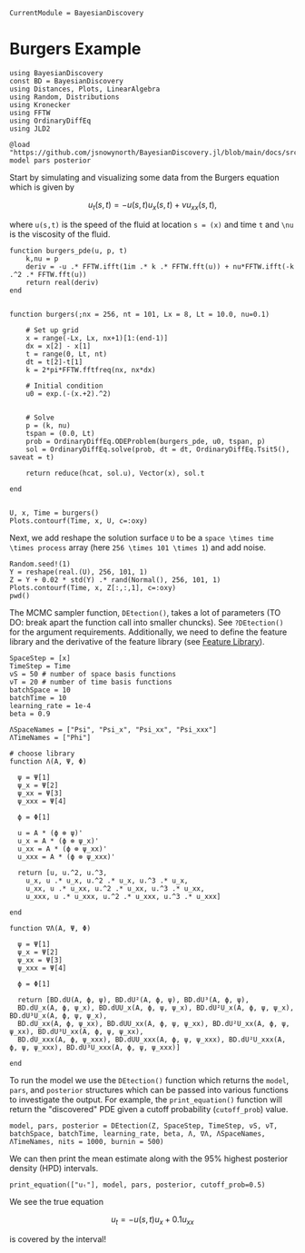 ```@meta
CurrentModule = BayesianDiscovery
```

# Burgers Example


```@setup burgers
using BayesianDiscovery
const BD = BayesianDiscovery
using Distances, Plots, LinearAlgebra
using Random, Distributions
using Kronecker
using FFTW
using OrdinaryDiffEq
using JLD2

@load "https://github.com/jsnowynorth/BayesianDiscovery.jl/blob/main/docs/src/BurgersRun.jld2" model pars posterior

```


Start by simulating and visualizing some data from the Burgers equation which is given by 
```math
    u_t(s,t) = -u(s,t)u_{x}(s,t) + \nu u_{xx}(s,t),
```
where ``u(s,t)`` is the speed of the fluid at location ``s = (x)`` and time ``t`` and ``\nu`` is the viscosity of the fluid.


```@example burgers
function burgers_pde(u, p, t)
    k,nu = p
    deriv = -u .* FFTW.ifft(1im .* k .* FFTW.fft(u)) + nu*FFTW.ifft(-k .^2 .* FFTW.fft(u))
    return real(deriv)
end


function burgers(;nx = 256, nt = 101, Lx = 8, Lt = 10.0, nu=0.1)

    # Set up grid
    x = range(-Lx, Lx, nx+1)[1:(end-1)]
    dx = x[2] - x[1]
    t = range(0, Lt, nt)
    dt = t[2]-t[1]
    k = 2*pi*FFTW.fftfreq(nx, nx*dx)

    # Initial condition
    u0 = exp.(-(x.+2).^2)


    # Solve
    p = (k, nu)
    tspan = (0.0, Lt)
    prob = OrdinaryDiffEq.ODEProblem(burgers_pde, u0, tspan, p)
    sol = OrdinaryDiffEq.solve(prob, dt = dt, OrdinaryDiffEq.Tsit5(), saveat = t)

    return reduce(hcat, sol.u), Vector(x), sol.t
    
end


U, x, Time = burgers()
Plots.contourf(Time, x, U, c=:oxy)
```

Next, we add reshape the solution surface ``U`` to be a ``space \times time \times process`` array (here ``256 \times 101 \times 1``) and add noise.
```@example burgers
Random.seed!(1)
Y = reshape(real.(U), 256, 101, 1)
Z = Y + 0.02 * std(Y) .* rand(Normal(), 256, 101, 1)
Plots.contourf(Time, x, Z[:,:,1], c=:oxy)
pwd()
```

The MCMC sampler function, `DEtection()`, takes a lot of parameters (TO DO: break apart the function call into smaller chuncks). See `?DEtection()` for the argument requirements. Additionally, we need to define the feature library and the derivative of the feature library (see [Feature Library](@ref)).

```@example burgers
SpaceStep = [x]
TimeStep = Time
νS = 50 # number of space basis functions
νT = 20 # number of time basis functions
batchSpace = 10
batchTime = 10
learning_rate = 1e-4
beta = 0.9

ΛSpaceNames = ["Psi", "Psi_x", "Psi_xx", "Psi_xxx"]
ΛTimeNames = ["Phi"]

# choose library
function Λ(A, Ψ, Φ)
    
  ψ = Ψ[1]
  ψ_x = Ψ[2]
  ψ_xx = Ψ[3]
  ψ_xxx = Ψ[4]

  ϕ = Φ[1]

  u = A * (ϕ ⊗ ψ)'
  u_x = A * (ϕ ⊗ ψ_x)'
  u_xx = A * (ϕ ⊗ ψ_xx)'
  u_xxx = A * (ϕ ⊗ ψ_xxx)'

  return [u, u.^2, u.^3,
    u_x, u .* u_x, u.^2 .* u_x, u.^3 .* u_x,
    u_xx, u .* u_xx, u.^2 .* u_xx, u.^3 .* u_xx,
    u_xxx, u .* u_xxx, u.^2 .* u_xxx, u.^3 .* u_xxx]

end

function ∇Λ(A, Ψ, Φ)
  
  ψ = Ψ[1]
  ψ_x = Ψ[2]
  ψ_xx = Ψ[3]
  ψ_xxx = Ψ[4]

  ϕ = Φ[1]

  return [BD.dU(A, ϕ, ψ), BD.dU²(A, ϕ, ψ), BD.dU³(A, ϕ, ψ),
  BD.dU_x(A, ϕ, ψ_x), BD.dUU_x(A, ϕ, ψ, ψ_x), BD.dU²U_x(A, ϕ, ψ, ψ_x), BD.dU³U_x(A, ϕ, ψ, ψ_x),
  BD.dU_xx(A, ϕ, ψ_xx), BD.dUU_xx(A, ϕ, ψ, ψ_xx), BD.dU²U_xx(A, ϕ, ψ, ψ_xx), BD.dU³U_xx(A, ϕ, ψ, ψ_xx),
  BD.dU_xxx(A, ϕ, ψ_xxx), BD.dUU_xxx(A, ϕ, ψ, ψ_xxx), BD.dU²U_xxx(A, ϕ, ψ, ψ_xxx), BD.dU³U_xxx(A, ϕ, ψ, ψ_xxx)]

end
```


To run the model we use the `DEtection()` function which returns the `model`, `pars`, and `posterior` structures which can be passed into various functions to investigate the output. For example, the `print_equation()` function will return the "discovered" PDE given a cutoff probability (`cutoff_prob`) value.

```
model, pars, posterior = DEtection(Z, SpaceStep, TimeStep, νS, νT, batchSpace, batchTime, learning_rate, beta, Λ, ∇Λ, ΛSpaceNames, ΛTimeNames, nits = 1000, burnin = 500)
```

We can then print the mean estimate along with the 95% highest posterior density (HPD) intervals.
```@example burgers
print_equation(["uₜ"], model, pars, posterior, cutoff_prob=0.5)
```

We see the true equation
```math
    u_t = -u(s,t)u_{x} + 0.1 u_{xx}
```
is covered by the interval!
